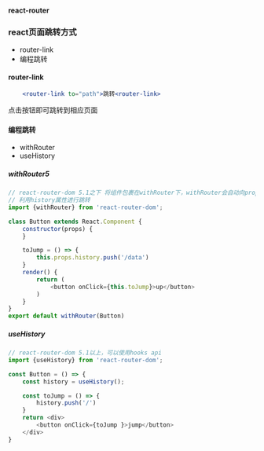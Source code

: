 #### react-router

### react页面跳转方式
-   router-link
-   编程跳转


#### router-link
```jsx
    <router-link to="path">跳转<router-link>
```
点击按钮即可跳转到相应页面

#### 编程跳转

- withRouter
- useHistory


##### withRouter5
```js
// react-router-dom 5.1之下 将组件包裹在withRouter下，withRouter会自动向props内注入history, match, location属性
// 利用history属性进行跳转
import {withRouter} from 'react-router-dom';

class Button extends React.Component {
    constructor(props) {
    }

    toJump = () => {
        this.props.history.push('/data')
    }
    render() {
        return (
            <button onClick={this.toJump}>up</button>
        )
    }
}
export default withRouter(Button)
```

##### useHistory
```js
// react-router-dom 5.1以上，可以使用hooks api
import {useHistory} from 'react-router-dom';

const Button = () => {
    const history = useHistory();

    const toJump = () => {
        history.push('/')
    }
    return <div>
        <button onClick={toJump }>jump</button>
    </div>
}

```